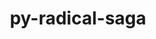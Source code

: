 ---
title: "py-radical-saga"
layout: cache
categories: [package, develop]
meta: {"compilers": ["gcc@11.4.0", "gcc@9.4.0", "none"], "num_specs": 28, "num_specs_by_stack": {"e4s": 12, "e4s-neoverse-v2": 12, "e4s-neoverse_v1": 3, "e4s-power": 1, "root": 28}, "oss": ["ubuntu20.04", "ubuntu22.04"], "platforms": ["linux"], "stacks": ["e4s", "e4s-neoverse-v2", "e4s-neoverse_v1", "e4s-power", "root"], "targets": ["neoverse_v1", "neoverse_v2", "ppc64le", "x86_64_v3"], "versions": ["1.47.0", "1.90.0"]}
spec_details: [{"compiler": "none", "hash": "2gdwebsf2bxdtjsr6fb4nvuskgyw4zg7", "os": "ubuntu22.04", "platform": "linux", "size": "-", "stacks": ["e4s", "root"], "target": "x86_64_v3", "variants": ["build_system=python_pip"], "versions": ["1.90.0"]}, {"compiler": "none", "hash": "3hmmhxlzo2ueuygccvhbxmgmmm7cgotx", "os": "ubuntu22.04", "platform": "linux", "size": "-", "stacks": ["e4s", "root"], "target": "x86_64_v3", "variants": ["build_system=python_pip"], "versions": ["1.90.0"]}, {"compiler": "none", "hash": "4kiltfvikmt44dr2dsircwwxuv5smku4", "os": "ubuntu22.04", "platform": "linux", "size": "-", "stacks": ["e4s", "root"], "target": "x86_64_v3", "variants": ["build_system=python_pip"], "versions": ["1.90.0"]}, {"compiler": "none", "hash": "5jcvmh57sh6dxd6yftyxyms7fzwze2oi", "os": "ubuntu22.04", "platform": "linux", "size": "-", "stacks": ["e4s", "root"], "target": "x86_64_v3", "variants": ["build_system=python_pip"], "versions": ["1.90.0"]}, {"compiler": "none", "hash": "6lb2wf6yiihxxeu4jafes3up7mmsus5f", "os": "ubuntu22.04", "platform": "linux", "size": "-", "stacks": ["e4s", "root"], "target": "x86_64_v3", "variants": ["build_system=python_pip"], "versions": ["1.90.0"]}, {"compiler": "gcc@9.4.0", "hash": "6v6n7s2fbbfz5diwm3cnsjqdun7g2thk", "os": "ubuntu20.04", "platform": "linux", "size": "-", "stacks": ["e4s-power", "root"], "target": "ppc64le", "variants": ["build_system=python_pip"], "versions": ["1.47.0"]}, {"compiler": "none", "hash": "biopevf67imqskvdzwgq4hdke7futl2d", "os": "ubuntu22.04", "platform": "linux", "size": "-", "stacks": ["e4s-neoverse-v2", "root"], "target": "neoverse_v2", "variants": ["build_system=python_pip"], "versions": ["1.90.0"]}, {"compiler": "none", "hash": "burfx5tqvvqfvpxyn5pj7fgvfndq2olk", "os": "ubuntu22.04", "platform": "linux", "size": "-", "stacks": ["e4s", "root"], "target": "x86_64_v3", "variants": ["build_system=python_pip"], "versions": ["1.90.0"]}, {"compiler": "none", "hash": "c3ntuvpqfm56yfqhcdrdxt3si7zafsma", "os": "ubuntu22.04", "platform": "linux", "size": "-", "stacks": ["e4s-neoverse-v2", "root"], "target": "neoverse_v2", "variants": ["build_system=python_pip"], "versions": ["1.90.0"]}, {"compiler": "gcc@11.4.0", "hash": "de2kvryjuhnlurevvdch7tgbakfr3ff7", "os": "ubuntu22.04", "platform": "linux", "size": "-", "stacks": ["e4s-neoverse_v1", "root"], "target": "neoverse_v1", "variants": ["build_system=python_pip"], "versions": ["1.47.0"]}, {"compiler": "gcc@11.4.0", "hash": "fc3537lmiz2jka6nigzidcimotuq7xqa", "os": "ubuntu22.04", "platform": "linux", "size": "-", "stacks": ["e4s-neoverse_v1", "root"], "target": "neoverse_v1", "variants": ["build_system=python_pip"], "versions": ["1.47.0"]}, {"compiler": "none", "hash": "gom5f42zsp7wffxsbay7267f2gxgaz7v", "os": "ubuntu22.04", "platform": "linux", "size": "-", "stacks": ["e4s-neoverse-v2", "root"], "target": "neoverse_v2", "variants": ["build_system=python_pip"], "versions": ["1.90.0"]}, {"compiler": "none", "hash": "k6tat4wtuumawxmzg67utz6jn7z5saj5", "os": "ubuntu22.04", "platform": "linux", "size": "-", "stacks": ["e4s-neoverse-v2", "root"], "target": "neoverse_v2", "variants": ["build_system=python_pip"], "versions": ["1.90.0"]}, {"compiler": "none", "hash": "kgdufbnegzmzvkcsobszrjevdx65wdz7", "os": "ubuntu22.04", "platform": "linux", "size": "-", "stacks": ["e4s-neoverse-v2", "root"], "target": "neoverse_v2", "variants": ["build_system=python_pip"], "versions": ["1.90.0"]}, {"compiler": "none", "hash": "kq6imatsxem4dx2vdmvvpdxul3ivnxeq", "os": "ubuntu22.04", "platform": "linux", "size": "-", "stacks": ["e4s", "root"], "target": "x86_64_v3", "variants": ["build_system=python_pip"], "versions": ["1.90.0"]}, {"compiler": "none", "hash": "liuzaw6ekuy3pacgfd7zca57ulveavoa", "os": "ubuntu22.04", "platform": "linux", "size": "-", "stacks": ["e4s-neoverse-v2", "root"], "target": "neoverse_v2", "variants": ["build_system=python_pip"], "versions": ["1.90.0"]}, {"compiler": "none", "hash": "m3cizvhj7gv5oerarv73tze3ijnigv2h", "os": "ubuntu22.04", "platform": "linux", "size": "-", "stacks": ["e4s", "root"], "target": "x86_64_v3", "variants": ["build_system=python_pip"], "versions": ["1.90.0"]}, {"compiler": "none", "hash": "pbupcxztnunz33s4ddhdpjfqjytpwkpa", "os": "ubuntu22.04", "platform": "linux", "size": "-", "stacks": ["e4s", "root"], "target": "x86_64_v3", "variants": ["build_system=python_pip"], "versions": ["1.90.0"]}, {"compiler": "none", "hash": "pgm5adwhd3iqoaw4bfzifnk5dnqqgtwj", "os": "ubuntu22.04", "platform": "linux", "size": "-", "stacks": ["e4s-neoverse-v2", "root"], "target": "neoverse_v2", "variants": ["build_system=python_pip"], "versions": ["1.90.0"]}, {"compiler": "none", "hash": "q3rp6bjoujk4qgvhuepngtzbqgdztt5v", "os": "ubuntu22.04", "platform": "linux", "size": "-", "stacks": ["e4s-neoverse-v2", "root"], "target": "neoverse_v2", "variants": ["build_system=python_pip"], "versions": ["1.90.0"]}, {"compiler": "none", "hash": "qxuhzqfezmsyuua2grabpef2lceflp6h", "os": "ubuntu22.04", "platform": "linux", "size": "-", "stacks": ["e4s-neoverse-v2", "root"], "target": "neoverse_v2", "variants": ["build_system=python_pip"], "versions": ["1.90.0"]}, {"compiler": "gcc@11.4.0", "hash": "r6ezb3uh6a7beo76nerka36sbd4s5lng", "os": "ubuntu22.04", "platform": "linux", "size": "-", "stacks": ["e4s-neoverse_v1", "root"], "target": "neoverse_v1", "variants": ["build_system=python_pip"], "versions": ["1.47.0"]}, {"compiler": "none", "hash": "r7dvdnchyd5vglqyuxo2gy65jukk4hza", "os": "ubuntu22.04", "platform": "linux", "size": "-", "stacks": ["e4s-neoverse-v2", "root"], "target": "neoverse_v2", "variants": ["build_system=python_pip"], "versions": ["1.90.0"]}, {"compiler": "none", "hash": "s2sqaqappzxfcsy3hkkbqatqldvnsqs5", "os": "ubuntu22.04", "platform": "linux", "size": "-", "stacks": ["e4s-neoverse-v2", "root"], "target": "neoverse_v2", "variants": ["build_system=python_pip"], "versions": ["1.90.0"]}, {"compiler": "none", "hash": "tinos4znct54bltkd2kmcm6euh53tieh", "os": "ubuntu22.04", "platform": "linux", "size": "-", "stacks": ["e4s-neoverse-v2", "root"], "target": "neoverse_v2", "variants": ["build_system=python_pip"], "versions": ["1.90.0"]}, {"compiler": "none", "hash": "u7g5l6bovies2cz4yyxrkhc2np43lo2h", "os": "ubuntu22.04", "platform": "linux", "size": "-", "stacks": ["e4s", "root"], "target": "x86_64_v3", "variants": ["build_system=python_pip"], "versions": ["1.90.0"]}, {"compiler": "none", "hash": "x3gwvo2ygh3usaquf3d4hrpgex3rmy6i", "os": "ubuntu22.04", "platform": "linux", "size": "-", "stacks": ["e4s", "root"], "target": "x86_64_v3", "variants": ["build_system=python_pip"], "versions": ["1.90.0"]}, {"compiler": "none", "hash": "yyfjwe5oboertagq4a3lf3ao77w3slts", "os": "ubuntu22.04", "platform": "linux", "size": "-", "stacks": ["e4s", "root"], "target": "x86_64_v3", "variants": ["build_system=python_pip"], "versions": ["1.90.0"]}]
---
